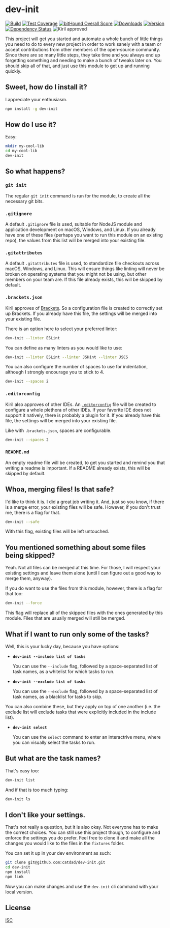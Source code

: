 # dev-init

[![Build][1]][2]
[![Test Coverage][3]][4]
[![bitHound Overall Score][5]][6]
[![Downloads][7]][8]
[![Version][9]][8]
[![Dependency Status][10]][11]
![Kiril approved][ka]

[1]: https://travis-ci.org/catdad/dev-init.svg?branch=master
[2]: https://travis-ci.org/catdad/dev-init

[3]: https://img.shields.io/coveralls/catdad/dev-init.svg
[4]: https://coveralls.io/github/catdad/dev-init?branch=master

[5]: https://www.bithound.io/github/catdad/dev-init/badges/score.svg
[6]: https://www.bithound.io/github/catdad/dev-init

[7]: https://img.shields.io/npm/dm/dev-init.svg
[8]: https://www.npmjs.com/package/dev-init
[9]: https://img.shields.io/npm/v/dev-init.svg

[10]: https://david-dm.org/catdad/dev-init.svg
[11]: https://david-dm.org/catdad/dev-init

[ka]: https://img.shields.io/badge/kiril-approved-ff69b4.svg

This project will get you started and automate a whole bunch of little things you need to do to every new project in order to work sanely with a team or accept contributions from other members of the open-source community. Since there are so many little steps, they take time and you always end up forgetting something and needing to make a bunch of tweaks later on. You should skip all of that, and just use this module to get up and running quickly.

## Sweet, how do I install it?

I appreciate your enthusiasm.

```bash
npm install -g dev-init
```

## How do I use it?

Easy:

```bash
mkdir my-cool-lib
cd my-cool-lib
dev-init
```

## So what happens?

### `git init`

The regular `git init` command is run for the module, to create all the necessary git bits.

### `.gitignore`

A default `.gitignore` file is used, suitable for NodeJS module and application development on macOS, Windows, and Linux. If you already have one of these files (perhaps you want to run this module on an existing repo), the values from this list will be merged into your existing file.

### `.gitattributes`

A default `.gitattributes` file is used, to standardize file checkouts across macOS, Windows, and Linux. This will ensure things like linting will never be broken on operating systems that you might not be using, but other members on your team are. If this file already exists, this will be skipped by default.

### `.brackets.json`

Kiril approves of [Brackets](https://github.com/adobe/brackets). So a configuration file is created to correctly set up Brackets. If you already have this file, the settings will be merged into your existing file.

There is an option here to select your preferred linter:

```bash
dev-init --linter ESLint
```

You can define as many linters as you would like to use:

```bash
dev-init --linter ESLint --linter JSHint --linter JSCS
```

You can also configure the number of spaces to use for indentation, although I strongly encourage you to stick to 4.

```bash
dev-init --spaces 2
```

### `.editorconfig`

Kiril also approves of other IDEs. An [`.editorconfig`](http://editorconfig.org/) file will be created to configure a whole plethora of other IDEs. If your favorite IDE does not support it natively, there is probably a plugin for it. If you already have this file, the settings will be merged into your existing file.

Like with `.brackets.json`, spaces are configurable.

```bash
dev-init --spaces 2
```

### `README.md`

An empty readme file will be created, to get you started and remind you that writing a readme is important. If a README already exists, this will be skipped by default.

## Whoa, merging files! Is that safe?

I'd like to think it is. I did a great job writing it. And, just so you know, if there is a merge error, your existing files will be safe. However, if you don't trust me, there is a flag for that.

```bash
dev-init --safe
```

With this flag, existing files will be left untouched.

## You mentioned something about some files being skipped?

Yeah. Not all files can be merged at this time. For those, I will respect your existing settings and leave them alone (until I can figure out a good way to merge them, anyway).

If you do want to use the files from this module, however, there is a flag for that too:

```bash
dev-init --force
```

This flag will replace all of the skipped files with the ones generated by this module. Files that are usually merged will still be merged.

## What if I want to run only some of the tasks?

Well, this is your lucky day, because you have options:

* **`dev-init --include list of tasks`**

  You can use the `--include` flag, followed by a space-separated list of task names, as a whitelist for which tasks to run.

* **`dev-init --exclude list of tasks`**

  You can use the `--exclude` flag, followed by a space-separated list of task names, as a blacklist for tasks to skip.

You can also combine these, but they apply on top of one another (i.e. the exclude list will exclude tasks that were explicitly included in the include list).

* **`dev-init select`**

  You can use the `select` command to enter an interactrive menu, where you can visually select the tasks to run.

## But what are the task names?

That's easy too:

```bash
dev-init list
```

And if that is too much typing:

```bash
dev-init ls
```

## I don't like your settings.

That's not really a question, but it is also okay. Not everyone has to make the correct choices. You can still use this project though, to configure and enforce the settings you do prefer. Feel free to clone it and make all the changes you would like to the files in the `fixtures` folder.

You can set it up in your dev environment as such:

```bash
git clone git@github.com:catdad/dev-init.git
cd dev-init
npm install
npm link
```

Now you can make changes and use the `dev-init` cli command with your local version.

## License

[ISC](http://spdx.org/licenses/ISC)
